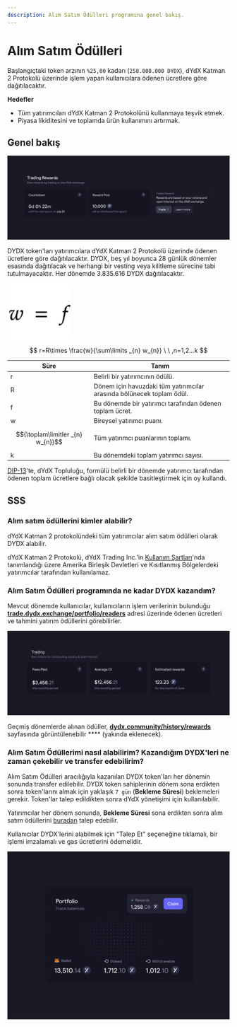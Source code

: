 ```yaml
---
description: Alım Satım Ödülleri programına genel bakış.
---
```


# Alım Satım Ödülleri

Başlangıçtaki token arzının `%25,00` kadarı (`250.000.000 DYDX`), dYdX Katman 2 Protokolü üzerinde işlem yapan kullanıcılara ödenen ücretlere göre dağıtılacaktır.

**Hedefler**

* Tüm yatırımcıları dYdX Katman 2 Protokolünü kullanmaya teşvik etmek.
* Piyasa likiditesini ve toplamda ürün kullanımını artırmak.

## **Genel bakış**

![dYdX Katman 2 Protokolü'nde işlem yaparak ödüller kazanın](<../.gitbook/assets/image (14) (2) (1).png>)

DYDX token'ları yatırımcılara dYdX Katman 2 Protokolü üzerinde ödenen ücretlere göre dağıtılacaktır. DYDX, beş yıl boyunca 28 günlük dönemler esasında dağıtılacak ve herhangi bir vesting veya kilitleme sürecine tabi tutulmayacaktır. Her dönemde 3.835.616 DYDX dağıtılacaktır.

![](<../.gitbook/assets/Screenshot 2022-08-12 at 17.50.17.png>)

$$ r=R\times \frac{w}{\sum\limits _{n} w_{n}} \ \ ,n=1,2...k $$

| Süre | Tanım |
| ---------------------------- | ----------------------------------------------------------------------- |
| r | Belirli bir yatırımcının ödülü. |
| R | Dönem için havuzdaki tüm yatırımcılar arasında bölünecek toplam ödül. |
| f | Bu dönemde bir yatırımcı tarafından ödenen toplam ücret. |
| w | Bireysel yatırımcı puanı. |
| $${\toplam\limitler _{n} w_{n}}$$ | Tüm yatırımcı puanlarının toplamı. |
| k | Bu dönemdeki toplam yatırımcı sayısı. |

[DIP-13](https://github.com/dydxfoundation/dip/blob/master/content/dips/DIP-13.md)'te, dYdX Topluluğu, formülü belirli bir dönemde yatırımcı tarafından ödenen toplam ücretlere bağlı olacak şekilde basitleştirmek için oy kullandı.

## SSS

### Alım satım ödüllerini kimler alabilir?

dYdX Katman 2 protokolündeki tüm yatırımcılar alım satım ödülleri olarak DYDX alabilir.

dYdX Katman 2 Protokolü, dYdX Trading Inc.'in [Kullanım Şartları](https://dydx.exchange/terms)'nda tanımlandığı üzere Amerika Birleşik Devletleri ve Kısıtlanmış Bölgelerdeki yatırımcılar tarafından kullanılamaz.

### Alım Satım Ödülleri programında ne kadar DYDX kazandım?

Mevcut dönemde kullanıcılar, kullanıcıların işlem verilerinin bulunduğu [**trade.dydx.exchange/portfolio/readers**](https://trade.dydx.exchange/portfolio/rewards) adresi üzerinde ödenen ücretleri ve tahmini yatırım ödüllerini görebilirler.

![Mevcut dönem için ödüller ile ilgili bilgi](<../.gitbook/assets/image (18).png>)

Geçmiş dönemlerde alınan ödüller, [**dydx.community/history/rewards**](https://dydx.community/history/rewards) sayfasında görüntülenebilir \*\*\*\* (yakında eklenecek).

### Alım Satım Ödüllerimi nasıl alabilirim? Kazandığım DYDX'leri ne zaman çekebilir ve transfer edebilirim?

Alım Satım Ödülleri aracılığıyla kazanılan DYDX token'ları her dönemin sonunda transfer edilebilir. DYDX token sahiplerinin dönem sona erdikten sonra token'larını almak için yaklaşık `7 gün` (**Bekleme Süresi**) beklemeleri gerekir. Token'lar talep edildikten sonra dYdX yönetişimi için kullanılabilir.

Yatırımcılar her dönem sonunda, **Bekleme Süresi** sona erdikten sonra alım satım ödüllerini [buradan](https://dydx.community/dashboard) talep edebilir.

Kullanıcılar DYDX'lerini alabilmek için "Talep Et" seçeneğine tıklamalı, bir işlemi imzalamalı ve gas ücretlerini ödemelidir.

![Ödüller için portföye genel bakış](<../.gitbook/assets/image (20).png>)

